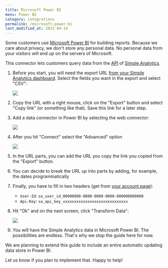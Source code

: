 ```yaml
---
title: Microsoft Power BI
menu: Power BI
category: integrations
permalink: /microsoft-power-bi
last_modified_at: 2022-04-14
---
```


Some customers use [Microsoft Power BI](https://powerbi.microsoft.com/) for building reports. Because we care about privacy, we don't store any personal data. No personal data from your visitors will end up on the servers of Microsoft.

This connector lets customers query data from the [API](/api/export-data-points) of [Simple Analytics](https://simpleanalytics.com/).

1. Before you start, you will need the export URL [from your Simple Analytics dashboard](https://simpleanalytics.com/select-website/export). Select the fields you want in the export and select "CSV":

   ![](https://assets.simpleanalytics.com/images/docs/power-bi/00-simple-analytics-export-dashboard.png)

1. Copy the URL with a right mouse, click on the "Export" button and select "Copy link" (or something like that). Save this link for a later step.

1. Add a data connector in Power BI by selecting the web connector:

   ![](https://assets.simpleanalytics.com/images/docs/power-bi/01-select-web-data.png)

1. After you hit "Connect" select the "Advanced" option

   ![](https://assets.simpleanalytics.com/images/docs/power-bi/02-advanced-web.png)

1. In the URL parts, you can add the URL you copy the link you copied from the "Export" button.

1. You can decide to break the URL up into parts by adding, for example, the dates programmatically

1. Finally, you have to fill in two headers (get from [your account page](https://simpleanalytics.com/account#api)):

   - `User-Id`: `sa_user_id_00000000-0000-0000-0000-000000000000`
   - `Api-Key`: `sa_api_key_xxxxxxxxxxxxxxxxxxxxxxxxxxxxx`

1. Hit "Ok" and on the next screen, click "Transform Data":

   ![](https://assets.simpleanalytics.com/images/docs/power-bi/03-transform.png)

1. You will have the Simple Analytics data in Microsoft Power BI. The possibilities are endless. That's why we stop the guide here for now.

We are planning to extend this guide to include an entire automatic updating data store in Power BI.

Let us know if you plan to implement that. Happy to help!
